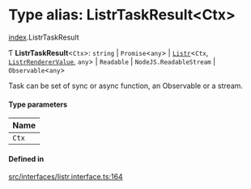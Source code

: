 # Type alias: ListrTaskResult<Ctx\>

[index](../modules/index.md).ListrTaskResult

Ƭ **ListrTaskResult**<`Ctx`\>: `string` \| `Promise`<`any`\> \| [`Listr`](../classes/index.Listr.md)<`Ctx`, [`ListrRendererValue`](index.ListrRendererValue.md), `any`\> \| `Readable` \| `NodeJS.ReadableStream` \| `Observable`<`any`\>

Task can be set of sync or async function, an Observable or a stream.

#### Type parameters

| Name  |
| :---- |
| `Ctx` |

#### Defined in

[src/interfaces/listr.interface.ts:164](https://github.com/cenk1cenk2/listr2/blob/12dcf06/src/interfaces/listr.interface.ts#L164)
